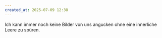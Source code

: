 ```yaml
---
created_at: 2025-07-09 12:38
---
```


Ich kann immer noch keine Bilder von uns angucken ohne eine innerliche Leere zu spüren.
